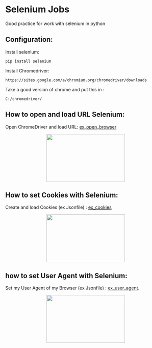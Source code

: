 # Selenium Jobs
Good practice for work with selenium in python

## Configuration:
Install selenium:
```
pip install selenium
```
Install Chromedriver:
```
https://sites.google.com/a/chromium.org/chromedriver/downloads
```
Take a good version of chrome and put this in :
```
C:/chromedriver/
```
## How to open and load URL Selenium:
Open ChromeDriver and load URL: [ex_open_browser](https://github.com/YonathanGuez/selenium_jobs/tree/master/ex_open_browser)
<a href="https://youtu.be/npgMwfxe7Nw">
    <p align="center">
      <img width="246" height="150" src="https://i.ytimg.com/vi/npgMwfxe7Nw/hqdefault.jpg?sqp=-oaymwEZCPYBEIoBSFXyq4qpAwsIARUAAIhCGAFwAQ==&rs=AOn4CLA2UuEfsYTVCxl8JD2OU9yuAv3PHQ">
    </p>
</a>
## How to set Cookies with Selenium:
Create and load Cookies (ex Jsonfile) : [ex_cookies](https://github.com/YonathanGuez/selenium_jobs/tree/master/ex_cookies)
<a href="https://youtu.be/qA1r44yZ0H0">
    <p align="center">
      <img width="246" height="150" src="https://i.ytimg.com/vi/qA1r44yZ0H0/hqdefault.jpg?sqp=-oaymwEZCPYBEIoBSFXyq4qpAwsIARUAAIhCGAFwAQ==&rs=AOn4CLAlqvmXlMmNt9_4cbJD7-qfGSOURw">
    </p>
</a>

## how to set User Agent with Selenium:
Set my User Agent of my Browser (ex Jsonfile) : [ex_user_agent](https://github.com/YonathanGuez/selenium_jobs/tree/master/ex_user_agent).
<a href="https://youtu.be/KwfbtmMPgog">
    <p align="center">
      <img width="246" height="150" src="https://i9.ytimg.com/vi/KwfbtmMPgog/mqdefault.jpg?time=1590500776134&sqp=CNy6tPYF&rs=AOn4CLC-vj0L27FiQO6IrlTvXXwlU4hYUg">
    </p>
</a>

   